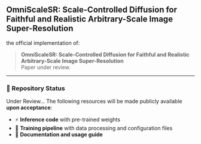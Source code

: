 ## OmniScaleSR: Scale-Controlled Diffusion for Faithful and Realistic Arbitrary-Scale Image Super-Resolution
the official implementation of:

> **OmniScaleSR: Scale-Controlled Diffusion for Faithful and Realistic Arbitrary-Scale Image Super-Resolution**  
> Paper under review.

---

### 🚧 Repository Status

Under Review... 
The following resources will be made publicly available **upon acceptance**:

- ⚡ **Inference code** with pre-trained weights
- 🌈 **Training pipeline** with data processing and configuration files
- 📖 **Documentation and usage guide**
